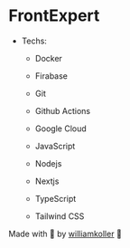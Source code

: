 # FrontExpert

- Techs:

  - Docker

  - Firabase

  - Git

  - Github Actions

  - Google Cloud

  - JavaScript

  - Nodejs

  - Nextjs

  - TypeScript

  - Tailwind CSS

Made with 🖤 by [williamkoller](https://github.com/williamkoller) :wave:
